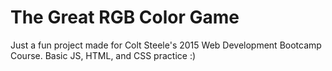 # The Great RGB Color Game

Just a fun project made for Colt Steele's 2015 Web Development Bootcamp Course. Basic JS, HTML, and CSS practice :)
